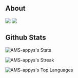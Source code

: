 ## About
![](https://images.credly.com/size/100x100/images/5fc2d535-e716-46c4-881a-f4822b8da0e5/Cognitive_Class_-_What_is_Data_Science.png)
![](https://images.credly.com/size/100x100/images/5fc2d535-e716-46c4-881a-f4822b8da0e5/Cognitive_Class_-_What_is_Data_Science.png)
## Github Stats 
![AMS-appys's Stats](https://github-readme-stats.vercel.app/api?username=AMS-appys&theme=vue-dark&show_icons=true&hide_border=true&count_private=true)

![AMS-appys's Streak](https://github-readme-streak-stats.herokuapp.com/?user=AMS-appys&theme=vue-dark&hide_border=true)
<!-- ![AMS-appys's Streak](https://github-readme-streak-stats.herokuapp.com/?user=AMS-appys&theme=default&hide_border=true) -->

![AMS-appys's Top Languages](https://github-readme-stats.vercel.app/api/top-langs/?username=AMS-appys&theme=vue-dark&show_icons=true&hide_border=true&layout=compact)
